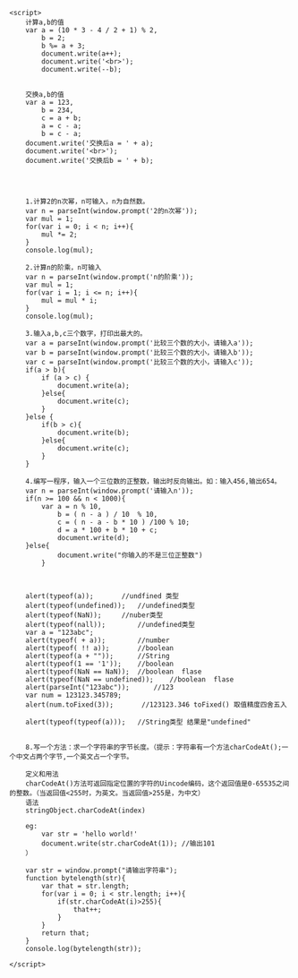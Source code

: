 <html xmlns="http://www.w3.org/1999/xhtml" lang = "zh-CN">
<head>
<meta charset = utf-8 />
<title>js学习</title>
</head>
<body>

	<script>
		计算a,b的值
		var a = (10 * 3 - 4 / 2 + 1) % 2,
			b = 2;
			b %= a + 3;
			document.write(a++);
			document.write('<br>');
			document.write(--b);


		交换a,b的值
		var a = 123,
			b = 234,
			c = a + b;
			a = c - a;
			b = c - a;
		document.write('交换后a = ' + a);
		document.write('<br>');
		document.write('交换后b = ' + b);




		1.计算2的n次幂，n可输入，n为自然数。
		var n = parseInt(window.prompt('2的n次幂'));
		var mul = 1;
		for(var i = 0; i < n; i++){
			mul *= 2;
		}
		console.log(mul);

		2.计算n的阶乘，n可输入
		var n = parseInt(window.prompt('n的阶乘'));
		var mul = 1;
		for(var i = 1; i <= n; i++){
			mul = mul * i;
		}
		console.log(mul);

		3.输入a,b,c三个数字，打印出最大的。
		var a = parseInt(window.prompt('比较三个数的大小，请输入a'));
		var b = parseInt(window.prompt('比较三个数的大小，请输入b'));
		var c = parseInt(window.prompt('比较三个数的大小，请输入c'));
		if(a > b){
			if (a > c) {
				document.write(a);
			}else{
				document.write(c);
			}
		}else {
			if(b > c){
				document.write(b);
			}else{
				document.write(c);
			}
		}

		4.编写一程序，输入一个三位数的正整数，输出时反向输出。如：输入456,输出654。
		var n = parseInt(window.prompt('请输入n'));
		if(n >= 100 && n < 1000){
			var a = n % 10,
				b = ( n - a ) / 10  % 10,
				c = ( n - a - b * 10 ) /100 % 10;
				d = a * 100 + b * 10 + c;
				document.write(d);
		}else{
				document.write("你输入的不是三位正整数")
			}



		alert(typeof(a)); 		//undfined 类型
		alert(typeof(undefined));	//undefined类型
		alert(typeof(NaN));		//nuber类型
		alert(typeof(nall));		//undefined类型
		var a = "123abc";
		alert(typeof( + a));		//number 
		alert(typeof( !! a));		//boolean
		alert(typeof(a + ""));		//String
		alert(typeof(1 == '1'));	//boolean
		alert(typeof(NaN == NaN));	//boolean  flase
		alert(typeof(NaN == undefined));	//boolean  flase
		alert(parseInt("123abc"));		//123  
		var num = 123123.345789;	
		alert(num.toFixed(3));		 //123123.346 toFixed() 取值精度四舍五入
 		
 		alert(typeof(typeof(a)));	//String类型 结果是"undefined"  


 		8.写一个方法：求一个字符串的字节长度。（提示：字符串有一个方法charCodeAt();一个中文占两个字节,一个英文占一个字节。

 		定义和用法
 		charCodeAt()方法可返回指定位置的字符的Uincode编码，这个返回值是0-65535之间的整数。（当返回值<255时，为英文。当返回值>255是，为中文）
 		语法
 		stringObject.charCodeAt(index)

 		eg:
 			var str = 'hello world!'
 			document.write(str.charCodeAt(1)); //输出101
 		）

 		var str = window.prompt("请输出字符串");
 		function bytelength(str){
 			var that = str.length;
 			for(var i = 0; i < str.length; i++){
 				if(str.charCodeAt(i)>255){
 					that++;
 				}
 			} 
 			return that;
 		}
 		console.log(bytelength(str));

	</script>	
</body>
</html>
